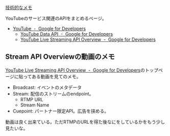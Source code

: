 [技術的なメモ](%E6%8A%80%E8%A1%93%E7%9A%84%E3%81%AA%E3%83%A1%E3%83%A2)

YouTubeのサービス関連のAPIをまとめるページ。

- [YouTube  -  Google for Developers](https://developers.google.com/youtube)
  - [YouTube Data API  -  Google for Developers](https://developers.google.com/youtube/v3)
  - [YouTube Live Streaming API Overview  -  Google for Developers](https://developers.google.com/youtube/v3/live/getting-started)

## Stream API Overviewの動画のメモ

[YouTube Live Streaming API Overview  -  Google for Developers](https://developers.google.com/youtube/v3/live/getting-started)のトップページに貼ってある動画を見てのメモ。

- Broadcast: イベントのメタデータ
- Stream: 配信のストリームのendpoint。
    - RTMP URL
    - Stream Name
- Cuepoint: パートナー限定API。広告を挟める。

動画は良く出来ている。ただRTMPのURLを得た後なにをしているかをもう少し見たいな。